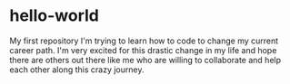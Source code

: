 # hello-world
My first repository
I'm trying to learn how to code to change my current career path. I'm very excited for this drastic change in my life and hope there are others out there like me who are willing to collaborate and help each other along this crazy journey. 
